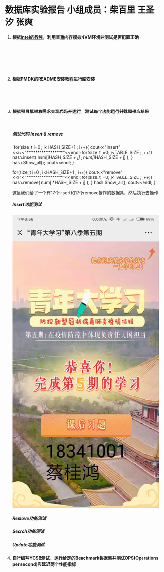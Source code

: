 # 数据库实验报告   小组成员：柴百里 王圣汐 张爽



1. #### 根据[Intel的教程](https://software.intel.com/content/www/us/en/develop/articles/how-to-emulate-persistent-memory-on-an-intel-architecture-server.html)，利用普通内存模拟NVM环境并测试是否配置正确

   ​                                                                                                                                                                           

      

   ​    

   ​    

   

2. #### 根据PMDK的README安装教程进行库安装

   ​                                                                                                                                                                                          

   ​       

   

3. #### 根据项目框架和需求实现代码并运行，测试每个功能运行并截图相应结果

   ​      

   ##### 测试代码 insert & remove

   

   `for(size_t i=0 ; i<HASH_SIZE+1 ; i++){
        	cout<<"insert" <<i<<"*****************"<<endl;
        	for(size_t j=0; j<TABLE_SIZE ; j++){
        		hash.insert( num[i*HASH_SIZE + j]  , num[i*HASH_SIZE + j] );
        	}
        	hash.Show_all();
        	cout<<endl;
   }
        
   for(size_t i=0 ; i<HASH_SIZE+1 ; i++){
        	cout<<"remove" <<i<<"*****************"<<endl;
        	for(size_t j=0; j<TABLE_SIZE ; j++){
        		hash.remove( num[i*HASH_SIZE + j] );
        	}
        	hash.Show_all();
        	cout<<endl;
   }`

   

   这里我们给了一个有17个insert和17个remove操作的数据集，然后执行去操作

   

   #####  Insert功能测试

   

   ![avatar](https://raw.githubusercontent.com/smellsx/-/main/images/2C9MEQEL4P%24MA15MKAW%60006.jpg?token=APVNBLE362IDRLIBBXH4QSC73XB4O)

   

   ##### Remove功能测试

   

   

   

   

   ##### 

    

   ##### Search功能测试

   

   

   ##### Update功能测试

     

   

4. #### 自行编写YCSB测试，运行给定的Benchmark数据集并测试OPS(Operations per second)和延迟两个性能指标

